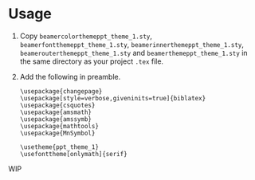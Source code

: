 # Usage

1. Copy `beamercolorthemeppt_theme_1.sty`, `beamerfontthemeppt_theme_1.sty`, `beamerinnerthemeppt_theme_1.sty`, `beamerouterthemeppt_theme_1.sty` and `beamerthemeppt_theme_1.sty` in the same directory as your project `.tex` file.

2. Add the following in preamble.
   ```
   \usepackage{changepage}
   \usepackage[style=verbose,giveninits=true]{biblatex}
   \usepackage{csquotes}
   \usepackage{amsmath}
   \usepackage{amssymb}
   \usepackage{mathtools}
   \usepackage{MnSymbol}

   \usetheme{ppt_theme_1}
   \usefonttheme[onlymath]{serif}
   ```

WIP
